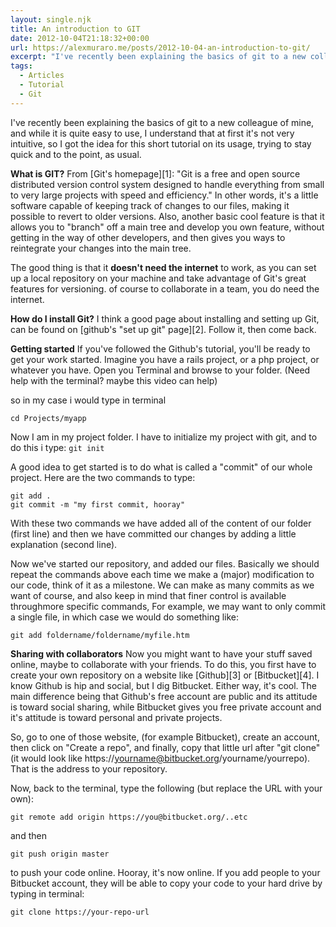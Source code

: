 ```yaml
---
layout: single.njk
title: An introduction to GIT
date: 2012-10-04T21:18:32+00:00
url: https://alexmuraro.me/posts/2012-10-04-an-introduction-to-git/
excerpt: "I've recently been explaining the basics of git to a new colleague of mine, and while it is quite easy to use, I understand that at first it's not very intuitive, so I got the idea for this short tutorial on its usage, trying to stay quick and to the point, as usual."
tags:
  - Articles
  - Tutorial
  - Git
---
```


I've recently been explaining the basics of git to a new colleague of mine, and while it is quite easy to use, I understand that at first it's not very intuitive, so I got the idea for this short tutorial on its usage, trying to stay quick and to the point, as usual.

**What is GIT?**
From [Git's homepage][1]: "Git is a free and open source distributed version control system designed to handle everything from small to very large projects with speed and efficiency."
In other words, it's a little software capable of keeping track of changes to our files, making it possible to revert to older versions. Also, another basic cool feature is that it allows you to "branch" off a main tree and develop you own feature, without getting in the way of other developers, and then gives you ways to reintegrate your changes into the main tree.

The good thing is that it **doesn't need the internet** to work, as you can set up a local repository on your machine and take advantage of Git's great features for versioning. of course to collaborate in a team, you do need the internet.

**How do I install Git?**
I think a good page about installing and setting up Git, can be found on [github's "set up git" page][2]. Follow it, then come back.

**Getting started**
If you've followed the Github's tutorial, you'll be ready to get your work started.
Imagine you have a rails project, or a php project, or whatever you have. Open you Terminal and browse to your folder. (Need help with the terminal? maybe this video can help)

so in my case i would type in terminal

```
cd Projects/myapp
```

Now I am in my project folder. I have to initialize my project with git, and to do this i type:
`git init`

A good idea to get started is to do what is called a "commit" of our whole project. Here are the two commands to type:

```
git add .
git commit -m "my first commit, hooray"
```

With these two commands we have added all of the content of our folder (first line) and then we have committed our changes by adding a little explanation (second line).

Now we've started our repository, and added our files. Basically we should repeat the commands above each time we make a (major) modification to our code, think of it as a milestone. We can make as many commits as we want of course, and also keep in mind that finer control is available throughmore specific commands,
For example, we may want to only commit a single file, in which case we would do something like:

```
git add foldername/foldername/myfile.htm
```

**Sharing with collaborators**
Now you might want to have your stuff saved online, maybe to collaborate with your friends. To do this, you first have to create your own repository on a website like [Github][3] or [Bitbucket][4]. I know Github is hip and social, but I dig Bitbucket. Either way, it's cool. The main difference being that Github's free account are public and its attitude is toward social sharing, while Bitbucket gives you free private account and it's attitude is toward personal and private projects.

So, go to one of those website, (for example Bitbucket), create an account, then click on "Create a repo", and finally, copy that little url after "git clone" (it would look like https://yourname@bitbucket.org/yourname/yourrepo). That is the address to your repository.

Now, back to the terminal, type the following (but replace the URL with your own):

```
git remote add origin https://you@bitbucket.org/..etc
```

and then

```
git push origin master
```

to push your code online. Hooray, it's now online. If you add people to your Bitbucket account, they will be able to copy your code to your hard drive by typing in terminal:

```
git clone https://your-repo-url
```
